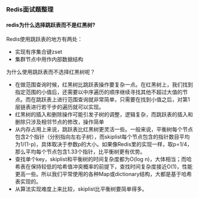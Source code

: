 ### Redis面试题整理

#### redis为什么选择跳跃表而不是红黑树?

Redis使用跳跃表的地方有两处：

- 实现有序集合键zset
- 集群节点中用作内部数据结构

为什么使用跳跃表而不选择红黑树呢？

- 在做范围查询时候，红黑树比跳跃表操作要复杂一点。在红黑树上，我们找到指定范围的小值后，还需要以中序遍历的顺序继续寻找其他不超过大值的节点。而在跳跃表上进行范围查询就非常简单，只需要在找到小值之后，对第1层链表进行若干步的遍历就可以实现。
- 红黑树的插入和删除操作可能引发子树的调整，逻辑复杂，而跳跃表的插入和删除只涉及相邻节点的修改，操作简单
- 从内存占用上来说，跳跃表比红黑树更灵活一些。一般来说，平衡树每个节点包含2个指针（分别指向左右子树），而skiplist每个节点包含的指针数目平均为1/(1-p)，具体取决于参数p的大小。如果像Redis里的实现一样，取p=1/4，那么平均每个节点包含1.33个指针，比平衡树更有优势。
- 查找单个key，skiplist和平衡树的时间复杂度都为O(log n)，大体相当；而哈希表在保持较低的哈希值冲突概率的前提下，查找时间复杂度接近O(1)，性能更高一些。所以我们平常使用的各种Map或dictionary结构，大都是基于哈希表实现的。
- 从算法实现难度上来比较，skiplist比平衡树要简单得多。